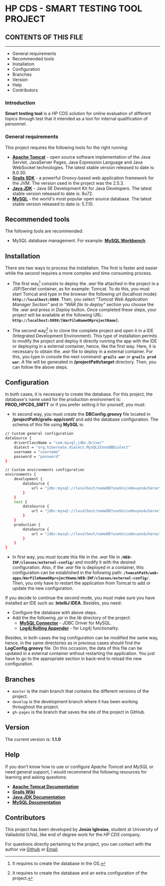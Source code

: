 # HP CDS - SMART TESTING TOOL PROJECT 

## CONTENTS OF THIS FILE
-------------
       
* General requirements
* Recommended tools
* Installation
* Configuration
* Branches
* Version
* Help
* Contributors
     
### Introduction
    
**Smart testing tool** is a HP CDS solution for online evaluation of different topics through test that it intended as a tool for internal qualification of personnel. 

### General requirements

This project requires the following tools for the right running:
     
* **[Apache Tomcat]** - open source software implementation of the Java Servlet, JavaServer Pages, Java Expression Language and Java WebSocket technologies. The latest stable version released to date is: 8.0.30.
* **[Grails SDK]** - a powerful Groovy-based web application framework for the JVM. The version used in the project was the 2.5.3.
* **[Java JDK]** - Java SE Development Kit for Java Developers. The latest stable version released to date is: 8u72.
* **[MySQL]** - the world's most popular open source database. The latest stable version released to date is: 5.7.10.

## Recommended tools

The following tools are recommended:

* MySQL database management. For example: **[MySQL Workbench]**.
    
## Installation

There are two ways to process the installation. The first is faster and easier while the second requires a more complex and time consuming process.

* The first way[^1] consists to deploy the *.war* file attached in the project in a JSP/Servlet container, as for example: Tomcat. To do this, you must start Tomcat and type in the browser the following url (localhost mode): **`http://localhost:8080`**. Then, you select *"Tomcat Web Application Manager Section"* and in *"WAR file to deploy"* section you choose the file *.war* and press in *Deploy* button. Once completed these steps, your project will be available at the following URL: **`http://localhost:8080/[WarFileNameORprojectName]`**.

* The second way[^2] is to clone the complete project and open it in a IDE (Integrated Development Environment). This type of installation permits to modify the project and deploy it directly running the app with the IDE or deploying in a external container, hence, like
the first way. Here, it is necessary to obtain the *.war* file to deploy in a external container. For this, you type in console the next command: **`grails war`** or **`grails prod war`**. A file will be generated in **/projectPath/target** directory. Then, you can follow the above steps.

## Configuration

In both cases, it is necessary to create the database. For this project, the database's name used for the production environment is: **PROD_HPCDS_SMTT** or if you prefer setting it for yourself, you must:

* In second way, you must create the **DBConfig.groovy** file located in **/projectPath/grails-app/conf/** and add the database configuration. The schema of this file using **MySQL** is:
```sh
// Custom general configuration
dataSource {
    driverClassName = "com.mysql.jdbc.Driver"
    dialect = "org.hibernate.dialect.MySQL5InnoDBDialect"
    username = "username"
    password = "password"
}

// Custom environments configuration
environments {
    development {
        dataSource {
            url = "jdbc:mysql://localhost/nameDB?useUnicode=yes&characterEncoding=UTF-8"
        }
    }
    test {
        dataSource {
            url = "jdbc:mysql://localhost/nameDB?useUnicode=yes&characterEncoding=UTF-8"
        }
    }
    production {
        dataSource {
            url = "jdbc:mysql://localhost/nameDB?useUnicode=yes&characterEncoding=UTF-8"
        }
    }
}
```

* In first way, you must locate this file in the *.war* file in **`/WEB-INF/classes/external-config/`** and modify it with the desired configuration. Also, if the *.war* file is deployed in a container, this configuration can be established in the following path: **`/tomcatPath/web-apps/WarFileNameORprojectName/WEB-INF/classes/external-config/`**. Then, you only have to restart the application from Tomcat to add or update the new configuration.

If you decide to continue the second mode, you must make sure you have installed an IDE such as: **IntelliJ IDEA**. Besides, you need:

* Configure the database with above steps.
* Add the the following *.jar* in the *lib* directory of the project:
    * **[MySQL Connector]** - JDBC Driver for MySQL.  
    * **[Log4j Rolling Appender]** - for Log4j functionality. 

Besides, in both cases the log configuration can be modified the same way, hence, in the same directories as in previous cases should find the **LogConfig.groovy** file. On this occasion, the data of this file can be updated in a external container without restarting the application. You just have to go to the appropriate section in back-end to reload the new configuration.

## Branches
    
* `master` is the main branch that contains the different versions of the project.
* `develop` is the development branch where it has been working throughout the project.
* `gh-pages` is the branch that saves the site of the project in GitHub.

## Version

The current version is: **1.1.0**

## Help
If you don't know how to use or configure *Apache Tomcat* and *MySQL* or need general support, I would recommend the following resources for learning and asking questions:
    
* **[Apache Tomcat Documentation]**
* **[Grails Wiki]**
* **[Java JDK Documentation]**
* **[MySQL Documentation]**

## Contributors
    
This project has been developed by **Jesús Iglesias**, student at University of Valladolid (UVa), like end of degree work for the *HP CDS* company.

For questions directly pertaining to the project, you can contact with the author via [Github](https://github.com/jesusiglesias) or [Email](jesusgiglesias@gmail.com).
    
[^1]: It requires to create the database in the OS.
[^2]: It requires to create the database and an extra configuration of the project.

[//]:# (Reference links used in the body.)

   [Apache Tomcat]: <http://tomcat.apache.org>
   [Grails SDK]: <https://grails.org/download.html>
   [Java JDK]: <http://www.oracle.com/technetwork/es/java/javase/downloads/index.html>
   [MySQL]: <http://dev.mysql.com/downloads/mysql/>
   [MySQL Workbench]:  <https://www.mysql.com/products/workbench/>
   [jQuery]: <http://jquery.com>
   [Apache Tomcat Documentation]: <http://tomcat.apache.org/tomcat-8.0-doc/index.html>
   [Grails Wiki]: <https://grails.org/wiki/Documentation>
   [Java JDK Documentation]: <http://www.oracle.com/technetwork/java/javase/documentation/jdk8-doc-downloads-2133158.html>
   [MySQL Documentation]: <https://dev.mysql.com/doc/refman/5.7/en/>
   [MySQL Connector]: <http://dev.mysql.com/downloads/connector/j/>
   [Log4j Rolling Appender]: <http://www.simonsite.org.uk/download.htm>
   
